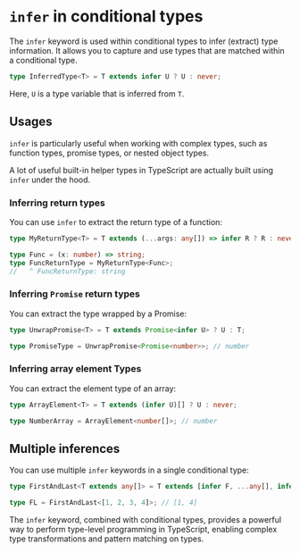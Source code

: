 # `infer` in conditional types

The `infer` keyword is used within conditional types to infer (extract) type information. It allows you to capture and use types that are matched within a conditional type.

```ts
type InferredType<T> = T extends infer U ? U : never;
```

Here, `U` is a type variable that is inferred from `T`.

## Usages

`infer` is particularly useful when working with complex types, such as function types, promise types, or nested object types.

A lot of useful built-in helper types in TypeScript are actually built using `infer` under the hood.

### Inferring return types

You can use `infer` to extract the return type of a function:

```ts
type MyReturnType<T> = T extends (...args: any[]) => infer R ? R : never;

type Func = (x: number) => string;
type FuncReturnType = MyReturnType<Func>; 
//   ^ FuncReturnType: string
```

### Inferring `Promise` return types

You can extract the type wrapped by a Promise:

```ts
type UnwrapPromise<T> = T extends Promise<infer U> ? U : T;

type PromiseType = UnwrapPromise<Promise<number>>; // number
```

### Inferring array element Types

You can extract the element type of an array:

```ts
type ArrayElement<T> = T extends (infer U)[] ? U : never;

type NumberArray = ArrayElement<number[]>; // number
```

## Multiple inferences

You can use multiple `infer` keywords in a single conditional type:

```ts
type FirstAndLast<T extends any[]> = T extends [infer F, ...any[], infer L] ? [F, L] : [never, never];

type FL = FirstAndLast<[1, 2, 3, 4]>; // [1, 4]
```

The `infer` keyword, combined with conditional types, provides a powerful way to perform type-level programming in TypeScript, enabling complex type transformations and pattern matching on types.
